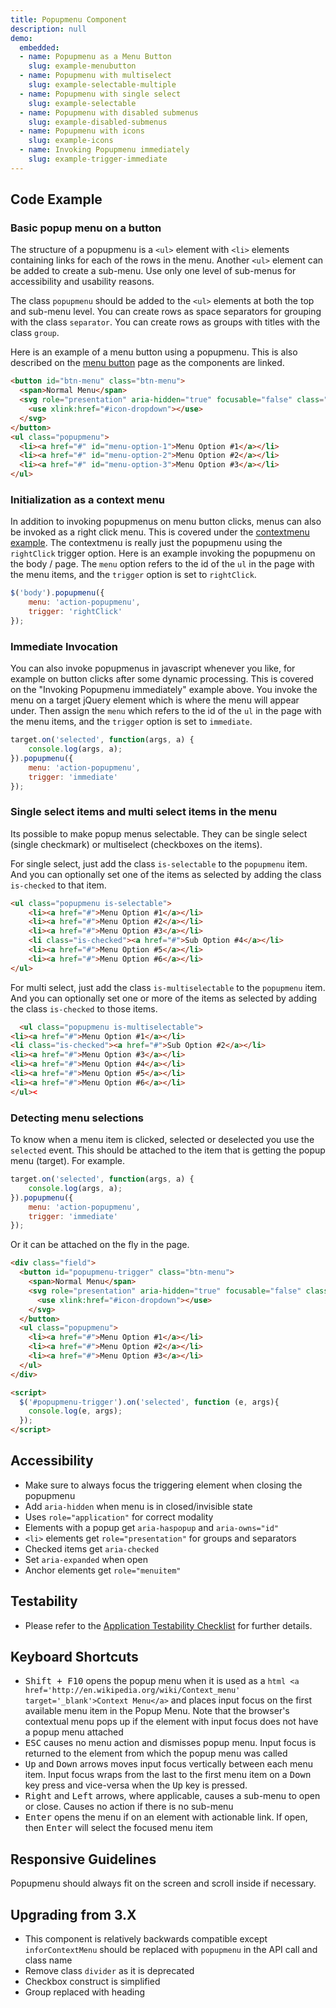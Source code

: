 ```yaml
---
title: Popupmenu Component
description: null
demo:
  embedded:
  - name: Popupmenu as a Menu Button
    slug: example-menubutton
  - name: Popupmenu with multiselect
    slug: example-selectable-multiple
  - name: Popupmenu with single select
    slug: example-selectable
  - name: Popupmenu with disabled submenus
    slug: example-disabled-submenus
  - name: Popupmenu with icons
    slug: example-icons
  - name: Invoking Popupmenu immediately
    slug: example-trigger-immediate
---
```


## Code Example

### Basic popup menu on a button

The structure of a popupmenu is a `<ul>` element with `<li>` elements containing links for each of the rows in the menu. Another `<ul>` element can be added to create a sub-menu. Use only one level of sub-menus for accessibility and usability reasons.

The class `popupmenu` should be added to the `<ul>` elements at both the top and sub-menu level. You can create rows as space separators for grouping with the class `separator`. You can create rows as groups with titles with the class `group`.

Here is an example of a menu button using a popupmenu. This is also described on the [menu button](../components/menubutton) page as the components are linked.

```html
<button id="btn-menu" class="btn-menu">
  <span>Normal Menu</span>
  <svg role="presentation" aria-hidden="true" focusable="false" class="icon icon-dropdown">
    <use xlink:href="#icon-dropdown"></use>
  </svg>
</button>
<ul class="popupmenu">
  <li><a href="#" id="menu-option-1">Menu Option #1</a></li>
  <li><a href="#" id="menu-option-2">Menu Option #2</a></li>
  <li><a href="#" id="menu-option-3">Menu Option #3</a></li>
</ul>
```

### Initialization as a context menu

In addition to invoking popupmenus on menu button clicks, menus can also be invoked as a right click menu. This is covered under the [contextmenu example](../contextmenu). The contextmenu is really just the popupmenu using the `rightClick` trigger option. Here is an example invoking the popupmenu on the body / page. The `menu` option refers to the id of the `ul` in the page with the menu items, and the `trigger` option is set to `rightClick`.

```javascript
$('body').popupmenu({
    menu: 'action-popupmenu',
    trigger: 'rightClick'
});
```

### Immediate Invocation

You can also invoke popupmenus in javascript whenever you like, for example on button clicks after some dynamic processing. This is covered on the "Invoking Popupmenu immediately" example above. You invoke the menu on a target jQuery element which is where the menu will appear under. Then assign the `menu` which refers to the id of the `ul` in the page with the menu items, and the `trigger` option is set to `immediate`.

```javascript
target.on('selected', function(args, a) {
    console.log(args, a);
}).popupmenu({
    menu: 'action-popupmenu',
    trigger: 'immediate'
});
```

### Single select items and multi select items in the menu

Its possible to make popup menus selectable. They can be single select (single checkmark) or multiselect (checkboxes on the items).

For single select, just add the class `is-selectable` to the `popupmenu` item. And you can optionally set one of the items as selected by adding the class `is-checked` to that item.

```html
<ul class="popupmenu is-selectable">
    <li><a href="#">Menu Option #1</a></li>
    <li><a href="#">Menu Option #2</a></li>
    <li><a href="#">Menu Option #3</a></li>
    <li class="is-checked"><a href="#">Sub Option #4</a></li>
    <li><a href="#">Menu Option #5</a></li>
    <li><a href="#">Menu Option #6</a></li>
</ul>
```

For multi select, just add the class `is-multiselectable` to the `popupmenu` item. And you can optionally set one or more of the items as selected by adding the class `is-checked` to those items.

```html
  <ul class="popupmenu is-multiselectable">
<li><a href="#">Menu Option #1</a></li>
<li class="is-checked"><a href="#">Sub Option #2</a></li>
<li><a href="#">Menu Option #3</a></li>
<li><a href="#">Menu Option #4</a></li>
<li><a href="#">Menu Option #5</a></li>
<li><a href="#">Menu Option #6</a></li>
</ul><
```

### Detecting menu selections

To know when a menu item is clicked, selected or deselected you use the `selected` event.
This should be attached to the item that is getting the popup menu (target). For example.

```javascript
target.on('selected', function(args, a) {
    console.log(args, a);
}).popupmenu({
    menu: 'action-popupmenu',
    trigger: 'immediate'
});
```

Or it can be attached on the fly in the page.

```html
<div class="field">
  <button id="popupmenu-trigger" class="btn-menu">
    <span>Normal Menu</span>
    <svg role="presentation" aria-hidden="true" focusable="false" class="icon icon-dropdown">
      <use xlink:href="#icon-dropdown"></use>
    </svg>
  </button>
  <ul class="popupmenu">
    <li><a href="#">Menu Option #1</a></li>
    <li><a href="#">Menu Option #2</a></li>
    <li><a href="#">Menu Option #3</a></li>
  </ul>
</div>

<script>
  $('#popupmenu-trigger').on('selected', function (e, args){
    console.log(e, args);
  });
</script>
```

## Accessibility

- Make sure to always focus the triggering element when closing the popupmenu
- Add `aria-hidden` when menu is in closed/invisible state
- Uses `role="application"` for correct modality
- Elements with a popup get `aria-haspopup` and `aria-owns="id"`
- `<li>` elements get `role="presentation"` for groups and separators
- Checked items get `aria-checked`
- Set `aria-expanded` when open
- Anchor elements get `role="menuitem"`

## Testability

- Please refer to the [Application Testability Checklist](https://design.infor.com/resources/application-testability-checklist) for further details.

## Keyboard Shortcuts

- <kbd>Shift + F10</kbd> opens the popup menu when it is used as a ```html
<a href='http://en.wikipedia.org/wiki/Context_menu' target='_blank'>Context Menu</a>``` and places input focus on the first available menu item in the Popup Menu. Note that the browser's contextual menu pops up if the element with input focus does not have a popup menu attached
- <kbd>ESC</kbd> causes no menu action and dismisses popup menu. Input focus is returned to the element from which the popup menu was called
- <kbd>Up</kbd> and <kbd>Down</kbd> arrows moves input focus vertically between each menu item. Input focus wraps from the last to the first menu item on a <kbd>Down</kbd> key press and vice-versa when the <kbd>Up</kbd> key is pressed.
- <kbd>Right</kbd> and <kbd>Left</kbd> arrows, where applicable, causes a sub-menu to open or close. Causes no action if there is no sub-menu
- <kbd>Enter</kbd> opens the menu if on an element with actionable link. If open, then <kbd>Enter</kbd> will select the focused menu item

## Responsive Guidelines

Popupmenu should always fit on the screen and scroll inside if necessary.

## Upgrading from 3.X

- This component is relatively backwards compatible except `inforContextMenu` should be replaced with `popupmenu` in the API call and class name
- Remove class `divider` as it is deprecated
- Checkbox construct is simplified
- Group replaced with heading
